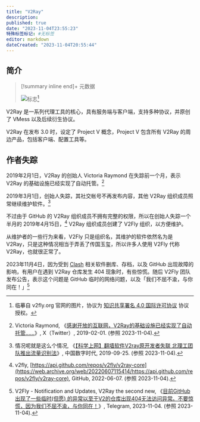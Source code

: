 ```yaml
---
title: "V2Ray"
description:
published: true
date: "2023-11-04T23:55:23"
特殊标签标记: #无标签
editor: markdown
dateCreated: "2023-11-04T20:55:44"
---
```


## 简介

> [!summary inline end]+ 元数据
>
> ![标志](https://s3.tebi.io/ggame/ShareX/anti-censorship_VPN_V2Ray.svg)[^logo]

[^logo]: 临摹自 v2fly.org 官网的图片，协议为 [知识共享署名 4.0 国际许可协议](https://creativecommons.org/licenses/by/4.0/deed.zh) 协议授权。

V2Ray 是一系列代理工具的核心，具有服务端与客户端，支持多种协议，并原创了 VMess 以及后续衍生协议。

V2Ray 在发布 3.0 时，设定了 Project V 概念，Project V 包含所有 V2Ray 的周边产品，包括客户端、配置工具等。

## 作者失踪

2019年2月1日，V2Ray 的创始人 Victoria Raymond 在失踪前一个月，表示 V2Ray 的基础设施已经实现了自动托管。[^03584]

[^03584]: Victoria Raymond, 《[感谢开放的互联网，V2Ray的基础设施已经实现了自动托管……](https://web.archive.org/web/20230605000644/https://twitter.com/projectv2ray/status/1091306111406403584)》, X（Twitter）, 2019-02-01. (参照 2023-11-04).

2019年3月1日，创始人失踪，其社交帐号不再发布内容，其他 V2Ray 组织成员照常继续维护软件。[^18285]

[^18285]: 情况呢就是这么个情况, 《[【科学上网】翻墙软件V2ray原开发者失联 北理工团队推出流量识别法](https://web.archive.org/web/20220924052648/https://chinadigitaltimes.net/chinese/618285.html)》, 中国数字时代, 2019-09-25. (参照 2023-11-04).

不过由于 GitHub 的 V2Ray 组织成员不拥有完整的权限，所以在创始人失踪一个半月的 2019年4月15日，[^15414] V2Ray 组织成员创建了 V2Fly 组织，以方便维护。

[^15414]: v2fly, [https://api.github.com/repos/v2fly/v2ray-core](https://web.archive.org/web/20220607115414/https://api.github.com/repos/v2fly/v2ray-core), GitHub, 2022-06-07. (参照 2023-11-04).

从维护者的一些行为来看，V2Fly 只是组织名，其维护的软件依然名为是 V2Ray，只是这种情况相当于弄丢了传国玉玺，所以许多人使用 V2Fly 代称 V2Ray，也就很正常了。

2023年11月4日，因为受到 [Clash](/anti-censorship/VPN/clash_for_windows.md#删库) 相关软件删库、存档，以及 GitHub 出现故障的影响，有用户在遇到 V2Ray 仓库发生 404 现象时，有些惊慌。随后 V2Fly 团队发布公告，表示这个问题是 GitHub 临时的网络问题，以及「我们不屈不渝，与你同在！」[^fly99]

[^fly99]: V2Fly - Notification and Updates, V2Ray the second new, 《[目前GitHub出现了一些临时(但愿) 的异常以至于V2的仓库出现404无法访问异常。不要惊慌，因为我们不屈不渝，与你同在！](https://web.archive.org/web/20231104154557/https://t.me/s/v2fly/99)》, Telegram, 2023-11-04. (参照 2023-11-04).
